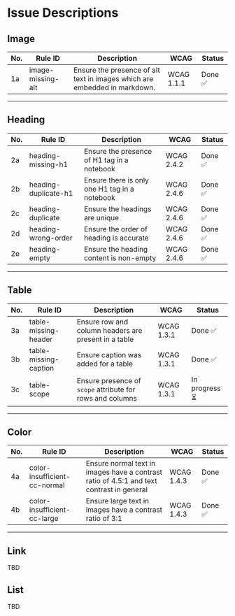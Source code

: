 # Issue Descriptions

## Image

| No. | Rule ID                  | Description                                                                 | WCAG     | Status   |
|-----|--------------------------|-----------------------------------------------------------------------------|----------|----------|
| 1a   | image-missing-alt         | Ensure the presence of alt text in images which are embedded in markdown. | WCAG 1.1.1 | Done ✅ |

---

## Heading

| No. | Rule ID                      | Description                                                                 | WCAG     | Status           |
|-----|------------------------------|-----------------------------------------------------------------------------|----------|------------------|
| 2a   | heading-missing-h1          | Ensure the presence of H1 tag in a notebook                               | WCAG 2.4.2 | Done ✅   |
| 2b   | heading-duplicate-h1        | Ensure there is only one H1 tag in a notebook                             | WCAG 2.4.6 | Done ✅   |
| 2c   | heading-duplicate           | Ensure the headings are unique                                            | WCAG 2.4.6 | Done ✅   |
| 2d   | heading-wrong-order         | Ensure the order of heading is accurate                                   | WCAG 2.4.6 | Done ✅   |
| 2e   | heading-empty               | Ensure the heading content is non-empty                                   | WCAG 2.4.6 | Done ✅   |

---

## Table

| No. | Rule ID               | Description                                                                 | WCAG     | Status   |
|-----|------------------------|-----------------------------------------------------------------------------|----------|----------|
| 3a   | table-missing-header  | Ensure row and column headers are present in a table                  | WCAG 1.3.1 | Done ✅  |
| 3b   | table-missing-caption  | Ensure caption was added for a table                                 | WCAG 1.3.1 | Done ✅  |
| 3c   | table-scope    | Ensure presence of `scope` attribute for rows and columns                   | WCAG 1.3.1 | In progress ⏳ |

---

## Color

| No. | Rule ID              | Description                                                                 | WCAG     | Status             |
|-----|----------------------|-----------------------------------------------------------------------------|----------|--------------------|
| 4a  | color-insufficient-cc-normal     | Ensure normal text in images have a contrast ratio of 4.5:1 and text contrast in general | WCAG 1.4.3 | Done ✅   |
| 4b  | color-insufficient-cc-large      | Ensure large text in images have a contrast ratio of 3:1                  | WCAG 1.4.3 | Done ✅   |

---

## Link

TBD

## List

TBD
